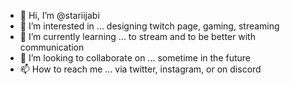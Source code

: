 - 👋 Hi, I’m @stariijabi
- 👀 I’m interested in ... designing twitch page, gaming, streaming
- 🌱 I’m currently learning ... to stream and to be better with communication
- 💞️ I’m looking to collaborate on ... sometime in the future 
- 📫 How to reach me ... via twitter, instagram, or on discord

<!---
stariijabi/stariijabi is a ✨ special ✨ repository because its `README.md` (this file) appears on your GitHub profile.
You can click the Preview link to take a look at your changes.
--->
